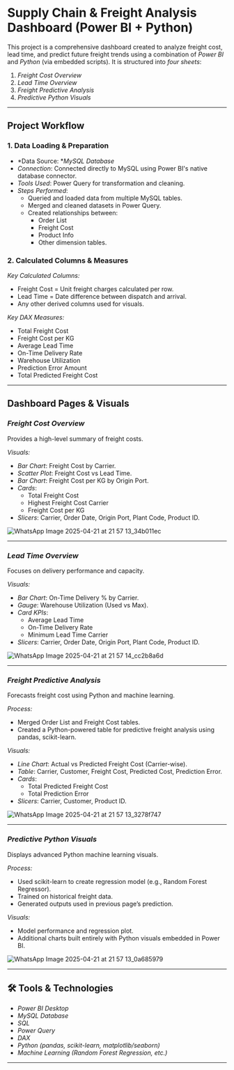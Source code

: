 # Supply Chain & Freight Analysis Dashboard (Power BI + Python)

This project is a comprehensive dashboard created to analyze freight cost, lead time, and predict future freight trends using a combination of *Power BI* and *Python* (via embedded scripts). It is structured into *four sheets*:

1. *Freight Cost Overview*
2. *Lead Time Overview*
3. *Freight Predictive Analysis*
4. *Predictive Python Visuals*

---

## Project Workflow

### 1. Data Loading & Preparation

- *Data Source: **MySQL Database*
- *Connection*: Connected directly to MySQL using Power BI's native database connector.
- *Tools Used*: Power Query for transformation and cleaning.
- *Steps Performed*:
  - Queried and loaded data from multiple MySQL tables.
  - Merged and cleaned datasets in Power Query.
  - Created relationships between:
    - Order List
    - Freight Cost
    - Product Info
    - Other dimension tables.

### 2. Calculated Columns & Measures

*Key Calculated Columns:*
- Freight Cost = Unit freight charges calculated per row.
- Lead Time = Date difference between dispatch and arrival.
- Any other derived columns used for visuals.

*Key DAX Measures:*
- Total Freight Cost
- Freight Cost per KG
- Average Lead Time
- On-Time Delivery Rate
- Warehouse Utilization
- Prediction Error Amount
- Total Predicted Freight Cost

---

## Dashboard Pages & Visuals

### *Freight Cost Overview*
Provides a high-level summary of freight costs.

*Visuals:*
- *Bar Chart*: Freight Cost by Carrier.
- *Scatter Plot*: Freight Cost vs Lead Time.
- *Bar Chart*: Freight Cost per KG by Origin Port.
- *Cards*:
  - Total Freight Cost
  - Highest Freight Cost Carrier
  - Freight Cost per KG
- *Slicers*: Carrier, Order Date, Origin Port, Plant Code, Product ID.

![WhatsApp Image 2025-04-21 at 21 57 13_34b011ec](https://github.com/user-attachments/assets/0539cf5e-1f8e-4adb-ab34-5eb4dc34b048)


---

### *Lead Time Overview*
Focuses on delivery performance and capacity.

*Visuals:*
- *Bar Chart*: On-Time Delivery % by Carrier.
- *Gauge*: Warehouse Utilization (Used vs Max).
- *Card KPIs*:
  - Average Lead Time
  - On-Time Delivery Rate
  - Minimum Lead Time Carrier
- *Slicers*: Carrier, Order Date, Origin Port, Plant Code, Product ID.

![WhatsApp Image 2025-04-21 at 21 57 14_cc2b8a6d](https://github.com/user-attachments/assets/c707e3dd-a818-4a58-b15b-41e7f94b2a94)


---

### *Freight Predictive Analysis*
Forecasts freight cost using Python and machine learning.

*Process:*
- Merged Order List and Freight Cost tables.
- Created a Python-powered table for predictive freight analysis using pandas, scikit-learn.

*Visuals:*
- *Line Chart*: Actual vs Predicted Freight Cost (Carrier-wise).
- *Table*: Carrier, Customer, Freight Cost, Predicted Cost, Prediction Error.
- *Cards*:
  - Total Predicted Freight Cost
  - Total Prediction Error
- *Slicers*: Carrier, Customer, Product ID.

![WhatsApp Image 2025-04-21 at 21 57 13_3278f747](https://github.com/user-attachments/assets/50fb8eb9-41a4-4d7e-b851-6dea5ad84930)



---

### *Predictive Python Visuals*
Displays advanced Python machine learning visuals.

*Process:*
- Used scikit-learn to create regression model (e.g., Random Forest Regressor).
- Trained on historical freight data.
- Generated outputs used in previous page’s prediction.

*Visuals:*
- Model performance and regression plot.
- Additional charts built entirely with Python visuals embedded in Power BI.

![WhatsApp Image 2025-04-21 at 21 57 13_0a685979](https://github.com/user-attachments/assets/e2e48990-70e8-4af5-aee7-beb5b40bc0af)


---

## 🛠 Tools & Technologies

- *Power BI Desktop*
- *MySQL Database*
- *SQL*
- *Power Query*
- *DAX*
- *Python (pandas, scikit-learn, matplotlib/seaborn)*
- *Machine Learning (Random Forest Regression, etc.)*

---

